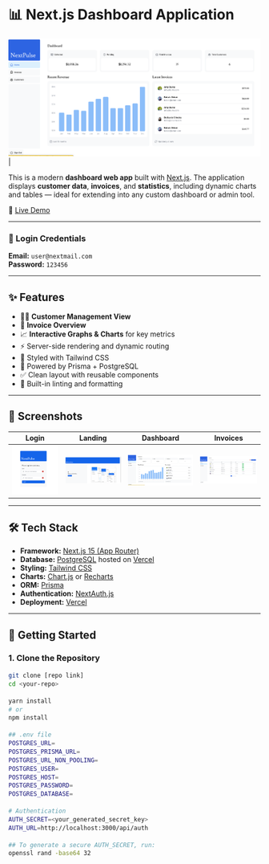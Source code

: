 # 📊 Next.js Dashboard Application

![Invoices Screenshot](/public/dashboard.png) |


This is a modern **dashboard web app** built with [Next.js](https://nextjs.org/). The application displays **customer data**, **invoices**, and **statistics**, including dynamic charts and tables — ideal for extending into any custom dashboard or admin tool.

🔗 [Live Demo](https://nextjs-dashboard-ww9r-1ysuldaxc-krameez56-gmailcoms-projects.vercel.app/)

---

### 🔐 Login Credentials

**Email:** `user@nextmail.com`  
**Password:** `123456`

---

## ✨ Features

- 🧑‍💼 **Customer Management View**
- 📄 **Invoice Overview**
- 📈 **Interactive Graphs & Charts** for key metrics
- ⚡ Server-side rendering and dynamic routing
- 🎨 Styled with Tailwind CSS
- 🧱 Powered by Prisma + PostgreSQL
- ✅ Clean layout with reusable components
- 🧪 Built-in linting and formatting

---

## 📸 Screenshots

| Login | Landing | Dashboard | Invoices |
|-------|---------|-----------|----------|
| ![Login Screenshot](/public/login.png) | ![Landing Screenshot](/public/landing.png) | ![Dashboard Screenshot](/public/dashboard.png) | ![Invoices Screenshot](/public/invoices.png) |

---

## 🛠️ Tech Stack

- **Framework:** [Next.js 15 (App Router)](https://nextjs.org/docs)
- **Database:** [PostgreSQL](https://www.postgresql.org/) hosted on [Vercel](https://vercel.com/)
- **Styling:** [Tailwind CSS](https://tailwindcss.com/)
- **Charts:** [Chart.js](https://www.chartjs.org/) or [Recharts](https://recharts.org/)
- **ORM:** [Prisma](https://www.prisma.io/)
- **Authentication:** [NextAuth.js](https://next-auth.js.org/)
- **Deployment:** [Vercel](https://vercel.com/)

---

## 🚀 Getting Started

### 1. Clone the Repository

```bash
git clone [repo link]
cd <your-repo>

yarn install
# or
npm install

## .env file
POSTGRES_URL=
POSTGRES_PRISMA_URL=
POSTGRES_URL_NON_POOLING=
POSTGRES_USER=
POSTGRES_HOST=
POSTGRES_PASSWORD=
POSTGRES_DATABASE=

# Authentication
AUTH_SECRET=<your_generated_secret_key>
AUTH_URL=http://localhost:3000/api/auth

## To generate a secure AUTH_SECRET, run:
openssl rand -base64 32